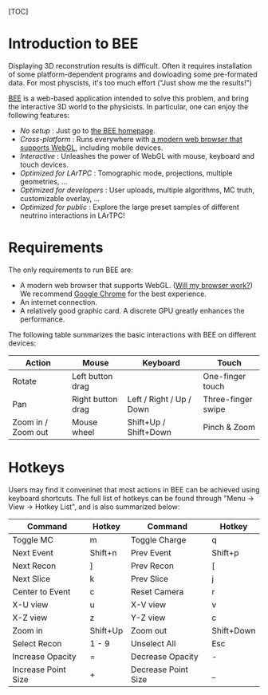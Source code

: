 [TOC]

# Introduction to BEE

Displaying 3D reconstrution results is difficult.
Often it requires installation of some platform-dependent programs and dowloading some pre-formated data.
For most physcists, it's too much effort ("Just show me the results!")

[BEE](http://www.phy.bnl.gov/wire-cell/bee/) is a web-based application intended to solve this problem, and bring the interactive 3D world to the physicists.
In particular, one can enjoy the following features:

- *No setup* : Just go to [the BEE homepage](http://www.phy.bnl.gov/wire-cell/bee/).
- *Cross-platform* : Runs everywhere with [a modern web browser that supports WebGL](http://caniuse.com/#feat=webgl), including mobile devices.
- *Interactive* : Unleashes the power of WebGL with mouse, keyboard and touch devices.
- *Optimized for LArTPC* : Tomographic mode, projections, multiple geometries, ...
- *Optimized for developers* : User uploads, multiple algorithms, MC truth, customizable overlay, ...
- *Optimized for public* : Explore the large preset samples of different neutrino interactions in LArTPC!

# Requirements

The only requirements to run BEE are:

- A modern web browser that supports WebGL. ([Will my browser work?](http://caniuse.com/#feat=webgl))
  We recommend [Google Chrome](http://www.google.com/chrome/) for the best experience.
- An internet connection.
- A relatively good graphic card. A discrete GPU greatly enhances the performance.

The following table summarizes the basic interactions with BEE on different devices:

| Action | Mouse | Keyboard | Touch |
| ------ | ----- | -------- | ----- |
| Rotate | Left button drag | | One-finger touch |
| Pan    | Right button drag | Left / Right / Up / Down | Three-finger swipe |
| Zoom in / Zoom out | Mouse wheel | Shift+Up / Shift+Down | Pinch & Zoom |

# Hotkeys

Users may find it conveninet that most actions in BEE can be achieved using keyboard shortcuts.
The full list of hotkeys can be found through "Menu -> View -> Hotkey List", and is also summarized below:

<table class='table'>
    <thead>
      <tr>
        <th>Command</th><th>Hotkey</th>
        <th>Command</th><th>Hotkey</th>
      </tr>
    </thead>
    <tbody>
      <tr>
        <td>Toggle MC</td><td>m</td>
        <td>Toggle Charge</td><td>q</td>
      </tr>
      <tr>
        <td>Next Event</td><td>Shift+n</td>
        <td>Prev Event</td><td>Shift+p</td>
      </tr>
      <tr>
        <td>Next Recon</td><td>]</td>
        <td>Prev Recon</td><td>[</td>
      </tr>
      <tr>
        <td>Next Slice</td><td>k</td>
        <td>Prev Slice</td><td>j</td>
      </tr>
      <tr>
        <td>Center to Event</td><td>c</td>
        <td>Reset Camera</td><td>r</td>
      </tr>
      <tr>
        <td>X-U view</td><td>u</td>
        <td>X-V view</td><td>v</td>
      </tr>
      <tr>
        <td>X-Z view</td><td>z</td>
        <td>Y-Z view</td><td>c</td>
      </tr>
      <tr>
        <td>Zoom in</td><td>Shift+Up</td>
        <td>Zoom out</td><td>Shift+Down</td>
      </tr>
      <tr>
        <td>Select Recon</td><td>1 - 9</td>
        <td>Unselect All</td><td>Esc</td>
      </tr>
      <tr>
        <td>Increase Opacity</td><td>=</td>
        <td>Decrease Opacity</td><td>-</td>
      </tr>
      <tr>
        <td>Increase Point Size</td><td>+</td>
        <td>Decrease Point Size</td><td>_</td>
      </tr>
    </tbody>
</table>
